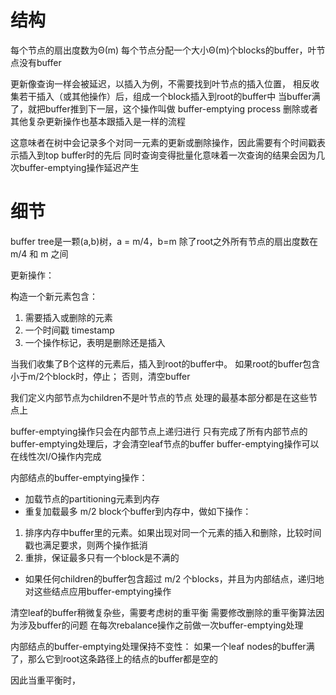 # 结构
每个节点的扇出度数为Θ(m)
每个节点分配一个大小Θ(m)个blocks的buffer，叶节点没有buffer

更新像查询一样会被延迟，以插入为例，不需要找到叶节点的插入位置，
相反收集若干插入（或其他操作）后，组成一个block插入到root的buffer中
当buffer满了，就把buffer推到下一层，这个操作叫做 buffer-emptying process
删除或者其他复杂更新操作也基本跟插入是一样的流程

这意味者在树中会记录多个对同一元素的更新或删除操作，因此需要有个时间戳表示插入到top buffer时的先后
同时查询变得批量化意味着一次查询的结果会因为几次buffer-emptying操作延迟产生

# 细节
buffer tree是一颗(a,b)树，a = m/4，b=m
除了root之外所有节点的扇出度数在 m/4 和 m 之间

更新操作：
   
  构造一个新元素包含：
  1. 需要插入或删除的元素
  2. 一个时间戳 timestamp
  3. 一个操作标记，表明是删除还是插入

  当我们收集了B个这样的元素后，插入到root的buffer中。
  如果root的buffer包含小于m/2个block时，停止；
  否则，清空buffer

我们定义内部节点为children不是叶节点的节点
处理的最基本部分都是在这些节点上

buffer-emptying操作只会在内部节点上递归进行
只有完成了所有内部节点的buffer-emptying处理后，才会清空leaf节点的buffer
buffer-emptying操作可以在线性次I/O操作内完成

内部结点的buffer-emptying操作：
- 加载节点的partitioning元素到内存
- 重复加载最多 m/2 block个buffer到内存中，做如下操作：
 1. 排序内存中buffer里的元素。如果出现对同一个元素的插入和删除，比较时间戳也满足要求，则两个操作抵消
 2. 重排，保证最多只有一个block是不满的
- 如果任何children的buffer包含超过 m/2 个blocks，并且为内部结点，递归地对这些结点应用buffer-emptying操作


清空leaf的buffer稍微复杂些，需要考虑树的重平衡
需要修改删除的重平衡算法因为涉及buffer的问题
在每次rebalance操作之前做一次buffer-emptying处理

内部结点的buffer-emptying处理保持不变性：
如果一个leaf nodes的buffer满了，那么它到root这条路径上的结点的buffer都是空的

因此当重平衡时，





